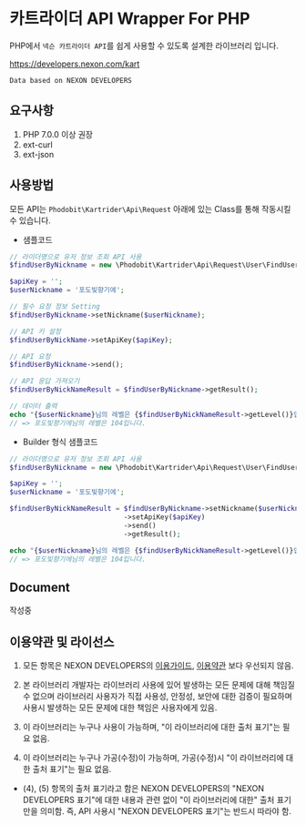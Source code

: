 # 카트라이더 API Wrapper For PHP

PHP에서 `넥슨 카트라이더 API`를 쉽게 사용할 수 있도록 설계한 라이브러리 입니다.

https://developers.nexon.com/kart

`Data based on NEXON DEVELOPERS`

## 요구사항

1. PHP 7.0.0 이상 권장
2. ext-curl
3. ext-json

## 사용방법

모든 API는 `Phodobit\Kartrider\Api\Request` 아래에 있는 Class를 통해 작동시킬 수 있습니다.

* 샘플코드

```php
// 라이더명으로 유저 정보 조회 API 사용
$findUserByNickname = new \Phodobit\Kartrider\Api\Request\User\FindUserByNickname();

$apiKey = '';
$userNickname = '포도빛향기에';

// 필수 요청 정보 Setting
$findUserByNickname->setNickname($userNickname);

// API 키 설정
$findUserByNickName->setApiKey($apiKey);

// API 요청
$findUserByNickname->send();

// API 응답 가져오기
$findUserByNickNameResult = $findUserByNickname->getResult();

// 데이터 출력
echo "{$userNickname}님의 레벨은 {$findUserByNickNameResult->getLevel()}입니다.";
// => 포도빛향기에님의 레벨은 104입니다.
```

* Builder 형식 샘플코드

```php
// 라이더명으로 유저 정보 조회 API 사용
$findUserByNickname = new \Phodobit\Kartrider\Api\Request\User\FindUserByNickname();

$apiKey = '';
$userNickname = '포도빛향기에';

$findUserByNickNameResult = $findUserByNickname->setNickname($userNickname)
                            ->setApiKey($apiKey)
                            ->send()
                            ->getResult();

echo "{$userNickname}님의 레벨은 {$findUserByNickNameResult->getLevel()}입니다.";
// => 포도빛향기에님의 레벨은 104입니다.
```

## Document

작성중

## 이용약관 및 라이선스

1. 모든 항목은 NEXON DEVELOPERS의 [이용가이드](https://developers.nexon.com/kart/guides), [이용약관](https://developers.nexon.com/kart/termsofservice) 보다 우선되지 않음. 

2. 본 라이브러리 개발자는 라이브러리 사용에 있어 발생하는 모든 문제에 대해 책임질 수 없으며 라이브러리 사용자가 직접 사용성, 안정성, 보안에 대한 검증이 필요하며 사용시 발생하는 모든 문제에 대한 책임은 사용자에게 있음.

3. 이 라이브러리는 누구나 사용이 가능하며, "이 라이브러리에 대한 출처 표기"는 필요 없음.

4. 이 라이브러리는 누구나 가공(수정)이 가능하며, 가공(수정)시 "이 라이브러리에 대한 출처 표기"는 필요 없음.

* (4), (5) 항목의 출처 표기라고 함은 NEXON DEVELOPERS의 "NEXON DEVELOPERS 표기"에 대한 내용과 관련 없이 "이 라이브러리에 대한" 출처 표기만을 의미함. 즉, API 사용시 "NEXON DEVELOPERS 표기"는 반드시 따라야 함.